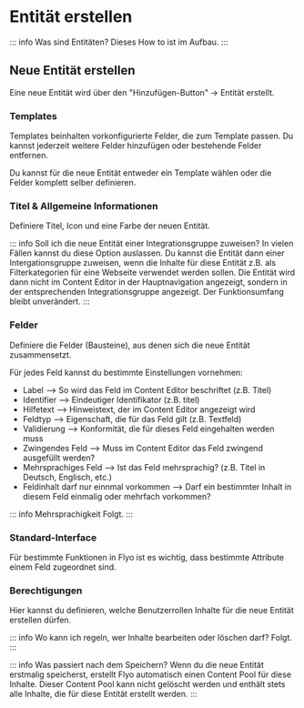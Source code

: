 # Entität erstellen

::: info Was sind Entitäten?
Dieses How to ist im Aufbau.
:::

## Neue Entität erstellen
Eine neue Entität wird über den "Hinzufügen-Button" -> Entität erstellt.

### Templates
Templates beinhalten vorkonfigurierte Felder, die zum Template passen. Du kannst jederzeit weitere Felder hinzufügen oder bestehende Felder entfernen.

Du kannst für die neue Entität entweder ein Template wählen oder die Felder komplett selber definieren.

### Titel & Allgemeine Informationen
Definiere Titel, Icon und eine Farbe der neuen Entität.

::: info Soll ich die neue Entität einer Integrationsgruppe zuweisen?
In vielen Fällen kannst du diese Option auslassen. Du kannst die Entität dann einer Intergationsgruppe zuweisen, wenn die Inhalte für diese Entität z.B. als Filterkategorien für eine Webseite verwendet werden sollen. Die Entität wird dann nicht im Content Editor in der Hauptnavigation angezeigt, sondern in der entsprechenden Integrationsgruppe angezeigt. Der Funktionsumfang bleibt unverändert.
:::

### Felder
Definiere die Felder (Bausteine), aus denen sich die neue Entität zusammensetzt.

Für jedes Feld kannst du bestimmte Einstellungen vornehmen:

- Label --> So wird das Feld im Content Editor beschriftet (z.B. Titel)
- Identifier --> Eindeutiger Identifikator (z.B. titel)
- Hilfetext --> Hinweistext, der im Content Editor angezeigt wird
- Feldtyp --> Eigenschaft, die für das Feld gilt (z.B. Textfeld)
- Validierung --> Konformität, die für dieses Feld eingehalten werden muss
- Zwingendes Feld --> Muss im Content Editor das Feld zwingend ausgefüllt werden?
- Mehrsprachiges Feld --> Ist das Feld mehrsprachig? (z.B. Titel in Deutsch, Englisch, etc.)
- Feldinhalt darf nur einnmal vorkommen --> Darf ein bestimmter Inhalt in diesem Feld einmalig oder mehrfach vorkommen?

::: info Mehrsprachigkeit
Folgt.
:::

### Standard-Interface
Für bestimmte Funktionen in Flyo ist es wichtig, dass bestimmte Attribute einem Feld zugeordnet sind.

### Berechtigungen
Hier kannst du definieren, welche Benutzerrollen Inhalte für die neue Entität erstellen dürfen.

::: info Wo kann ich regeln, wer Inhalte bearbeiten oder löschen darf?
Folgt.
:::

::: info Was passiert nach dem Speichern?
Wenn du die neue Entität erstmalig speicherst, erstellt Flyo automatisch einen Content Pool für diese Inhalte. Dieser Content Pool kann nicht gelöscht werden und enthält stets alle Inhalte, die für diese Entität erstellt werden.
:::